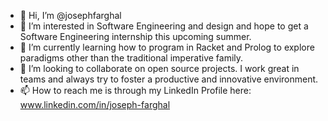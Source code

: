 - 👋 Hi, I’m @josephfarghal
- 👀 I’m interested in Software Engineering and design and hope to get a Software Engineering internship this upcoming summer.
- 🌱 I’m currently learning how to program in Racket and Prolog to explore paradigms other than the traditional imperative family.
- 💞️ I’m looking to collaborate on open source projects. I work great in teams and always try to foster a productive and innovative environment.
- 📫 How to reach me is through my LinkedIn Profile here: www.linkedin.com/in/joseph-farghal

<!---
josephfarghal/josephfarghal is a ✨ special ✨ repository because its `README.md` (this file) appears on your GitHub profile.
You can click the Preview link to take a look at your changes.
--->
